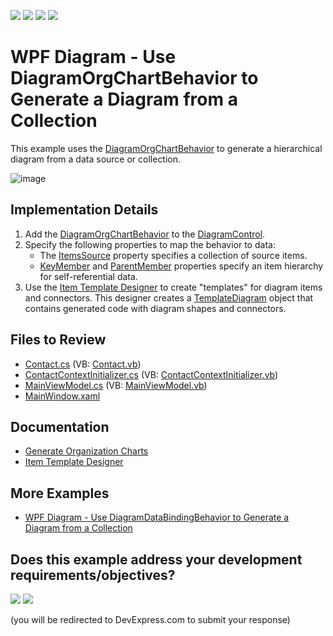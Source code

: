 <!-- default badges list -->
![](https://img.shields.io/endpoint?url=https://codecentral.devexpress.com/api/v1/VersionRange/128585270/16.2.4%2B)
[![](https://img.shields.io/badge/Open_in_DevExpress_Support_Center-FF7200?style=flat-square&logo=DevExpress&logoColor=white)](https://supportcenter.devexpress.com/ticket/details/T476835)
[![](https://img.shields.io/badge/📖_How_to_use_DevExpress_Examples-e9f6fc?style=flat-square)](https://docs.devexpress.com/GeneralInformation/403183)
[![](https://img.shields.io/badge/💬_Leave_Feedback-feecdd?style=flat-square)](#does-this-example-address-your-development-requirementsobjectives)
<!-- default badges end -->

# WPF Diagram - Use DiagramOrgChartBehavior to Generate a Diagram from a Collection

This example uses the [DiagramOrgChartBehavior](https://docs.devexpress.com/WPF/DevExpress.Xpf.Diagram.DiagramOrgChartBehavior) to generate a hierarchical diagram from a data source or collection.

![image](https://github.com/DevExpress-Examples/wpf-diagram-use-diagramorgchartbehavior-to-generate-diagram-from-collection/assets/65009440/137aa033-f2cf-427f-b485-e7f715abe4dc)

## Implementation Details

1. Add the [DiagramOrgChartBehavior](https://docs.devexpress.com/WPF/DevExpress.Xpf.Diagram.DiagramOrgChartBehavior) to the [DiagramControl](https://docs.devexpress.com/WPF/DevExpress.Xpf.Diagram.DiagramControl).
2. Specify the following properties to map the behavior to data:
   * The [ItemsSource](https://docs.devexpress.com/WPF/DevExpress.Xpf.Diagram.DiagramDataBindingBehaviorBase.ItemsSource) property specifies a collection of source items.
   * [KeyMember](https://docs.devexpress.com/WPF/DevExpress.Xpf.Diagram.DiagramDataBindingBehaviorBase.KeyMember) and [ParentMember](https://docs.devexpress.com/WPF/DevExpress.Xpf.Diagram.DiagramOrgChartBehavior.ParentMember) properties specify an item hierarchy for self-referential data.
3. Use the [Item Template Designer](https://docs.devexpress.com/WPF/117615/controls-and-libraries/diagram-control/data-binding/item-template-designer) to create "templates" for diagram items and connectors.
   This designer creates a [TemplateDiagram](https://docs.devexpress.com/WPF/DevExpress.Xpf.Diagram.DiagramDataBindingBehaviorBase.TemplateDiagram) object that contains generated code with diagram shapes and connectors.

## Files to Review

* [Contact.cs](./CS/OrgChartBindingExample/Data/Contact.cs) (VB: [Contact.vb](./VB/OrgChartBindingExample/Data/Contact.vb))
* [ContactContextInitializer.cs](./CS/OrgChartBindingExample/Data/ContactContextInitializer.cs) (VB: [ContactContextInitializer.vb](./VB/OrgChartBindingExample/Data/ContactContextInitializer.vb))
* [MainViewModel.cs](./CS/OrgChartBindingExample/ViewModels/MainViewModel.cs) (VB: [MainViewModel.vb](./VB/OrgChartBindingExample/ViewModels/MainViewModel.vb))
* [MainWindow.xaml](./CS/OrgChartBindingExample/MainWindow.xaml)

## Documentation

* [Generate Organization Charts](https://docs.devexpress.com/WPF/118579/controls-and-libraries/diagram-control/data-binding/generating-organization-charts)
* [Item Template Designer](https://docs.devexpress.com/WPF/117615/controls-and-libraries/diagram-control/data-binding/item-template-designer)

## More Examples

* [WPF Diagram - Use DiagramDataBindingBehavior to Generate a Diagram from a Collection](https://github.com/DevExpress-Examples/wpf-diagram-use-diagramdatabindingbehavior-to-generate-diagram-from-collection)
<!-- feedback -->
## Does this example address your development requirements/objectives?

[<img src="https://www.devexpress.com/support/examples/i/yes-button.svg"/>](https://www.devexpress.com/support/examples/survey.xml?utm_source=github&utm_campaign=wpf-diagram-use-diagramorgchartbehavior-to-generate-diagram-from-collection&~~~was_helpful=yes) [<img src="https://www.devexpress.com/support/examples/i/no-button.svg"/>](https://www.devexpress.com/support/examples/survey.xml?utm_source=github&utm_campaign=wpf-diagram-use-diagramorgchartbehavior-to-generate-diagram-from-collection&~~~was_helpful=no)

(you will be redirected to DevExpress.com to submit your response)
<!-- feedback end -->
